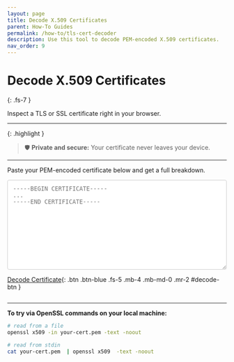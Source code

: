 ```yaml
---
layout: page
title: Decode X.509 Certificates
parent: How-To Guides
permalink: /how-to/tls-cert-decoder
description: Use this tool to decode PEM-encoded X.509 certificates.
nav_order: 9
---
```


# Decode X.509 Certificates
{: .fs-7 }

Inspect a TLS or SSL certificate right in your browser. 

---

{: .highlight }
> 🛡️ **Private and secure:** Your certificate never leaves your device.

---

Paste your PEM-encoded certificate below and get a full breakdown.
<textarea id="certInput"
  rows="12"
  placeholder="-----BEGIN CERTIFICATE-----&#10;...&#10;-----END CERTIFICATE-----"
  class="w-100 mb-3"
  style="width:100%; font-family: monospace; border: 1px solid #ccc; padding: 0.75rem; border-radius: 4px;">
</textarea>


[Decode Certificate](#){: .btn .btn-blue .fs-5 .mb-4 .mb-md-0 .mr-2 #decode-btn }

<pre id="certOutput"
  class="bg-grey-lt-100 p-3 rounded border text-sm"
  style="white-space: pre-wrap; overflow-x: auto;">
</pre>

<script src="/assets/js/tls-cert-decoder.js"></script>

---

**To try via OpenSSL commands on your local machine:** 
```sh
# read from a file 
openssl x509 -in your-cert.pem -text -noout

# read from stdin
cat your-cert.pem  | openssl x509  -text -noout
```
